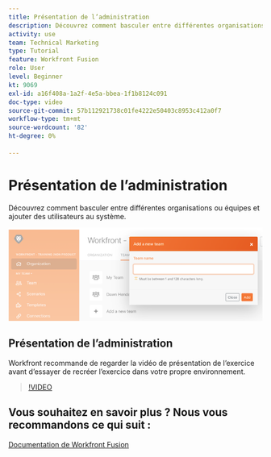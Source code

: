 ```yaml
---
title: Présentation de l’administration
description: Découvrez comment basculer entre différentes organisations ou équipes et ajouter des utilisateurs au système dans [!DNL Adobe Workfront Fusion].
activity: use
team: Technical Marketing
type: Tutorial
feature: Workfront Fusion
role: User
level: Beginner
kt: 9069
exl-id: a16f408a-1a2f-4e5a-bbea-1f1b8124c091
doc-type: video
source-git-commit: 57b112921738c01fe4222e50403c8953c412a0f7
workflow-type: tm+mt
source-wordcount: '82'
ht-degree: 0%

---
```


# Présentation de l’administration

Découvrez comment basculer entre différentes organisations ou équipes et ajouter des utilisateurs au système.

![Une image d’un scénario avec gestion des erreurs](assets/workfront-fusion-administration-1.png)

## Présentation de l’administration

Workfront recommande de regarder la vidéo de présentation de l’exercice avant d’essayer de recréer l’exercice dans votre propre environnement.

>[!VIDEO](https://video.tv.adobe.com/v/335310/?quality=12&learn=on)

## Vous souhaitez en savoir plus ? Nous vous recommandons ce qui suit :

[Documentation de Workfront Fusion](https://experienceleague.adobe.com/docs/workfront/using/adobe-workfront-fusion/workfront-fusion-2.html?lang=en)
